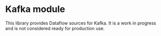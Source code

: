 # Kafka module

This library provides Dataflow sources for Kafka. It is a work in progress and
is not considered ready for production use.
